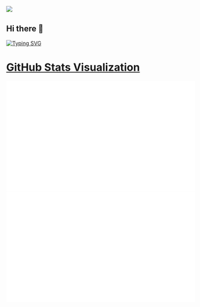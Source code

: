 ![](https://komarev.com/ghpvc/?username=divya-196&label=profile+views&style=plastic)

## Hi there 👋 
[![Typing SVG](https://readme-typing-svg.demolab.com/?color=%2336BCF7&lines=This+is+Divya&t=1234567890)](https://git.io/typing-svg)


# [GitHub Stats Visualization](https://github.com/jstrieb/github-stats)
<a href="https://github.com/jstrieb/github-stats">
<img src="https://raw.githubusercontent.com/divya-196/divya-196/master/generated/overview.svg#gh-dark-mode-only" />
<img src="https://raw.githubusercontent.com/divya-196/divya-196/master/generated/languages.svg#gh-dark-mode-only" />
</a>
